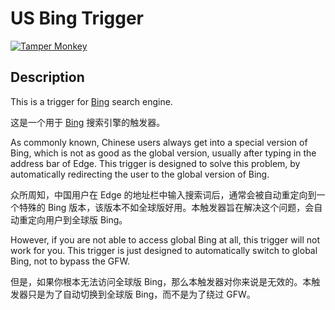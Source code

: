 # US Bing Trigger

[
![Tamper Monkey](https://img.shields.io/badge/Tamper_Monkey-US_Bing_Trigger-blue)
](https://github.com/yyhhenry/us-bing-trigger/raw/main/dist/us-bing-trigger.user.js)

## Description

This is a trigger for [Bing](https://www.bing.com/) search engine.

这是一个用于 [Bing](https://www.bing.com/) 搜索引擎的触发器。

As commonly known, Chinese users always get into a special version of Bing, which is not as good as the global version, usually after typing in the address bar of Edge. This trigger is designed to solve this problem, by automatically redirecting the user to the global version of Bing.

众所周知，中国用户在 Edge 的地址栏中输入搜索词后，通常会被自动重定向到一个特殊的 Bing 版本，该版本不如全球版好用。本触发器旨在解决这个问题，会自动重定向用户到全球版 Bing。

However, if you are not able to access global Bing at all, this trigger will not work for you. This trigger is just designed to automatically switch to global Bing, not to bypass the GFW.

但是，如果你根本无法访问全球版 Bing，那么本触发器对你来说是无效的。本触发器只是为了自动切换到全球版 Bing，而不是为了绕过 GFW。
